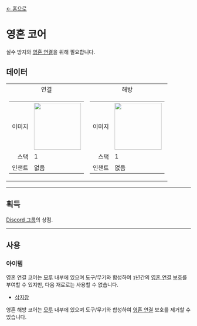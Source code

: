 [← 홈으로](../)
# 영혼 코어
실수 방지와 [영혼 연결](../feature/soul_link.md)을 위해 필요합니다.

## 데이터
<table>
    <tr>
        <td align="center">연결</td>
        <td align="center">해방</td>
    </tr>
    <tr>
        <td>
            <table>
                <tr><td align="end">이미지</td><td><img src="https://i.imgur.com/n260znG.png" width="128"/></td></tr>
                <tr><td align="end">스택</td><td>1</td></tr>
                <tr><td align="end">인챈트</td><td>없음</td></tr>
            </table>
        </td>
        <td>
            <table>
                <tr><td align="end">이미지</td><td><img src="https://i.imgur.com/5xQV9Yo.png" width="128"/></td></tr>
                <tr><td align="end">스택</td><td>1</td></tr>
                <tr><td align="end">인챈트</td><td>없음</td></tr>
            </table>
        </td>
    </tr>
</table>

---

## 획득
<a href="https://discord.com/channels/799977829805981716/1048223592342622289">Discord 그룹</a>의 상점.

---

## 사용
### 아이템
영혼 연결 코어는 [모루](https://minecraft.fandom.com/ko/wiki/모루) 내부에 있으며 도구/무기와 합성하여 `1`년간의 [영혼 연결](../feature/soul_link.md) 보호를 부여할 수 있지만, 다음 재료로는 사용할 수 없습니다.
- [삼지창](https://minecraft.fandom.com/ko/wiki/삼지창)

영혼 해방 코어는 [모루](https://minecraft.fandom.com/ko/wiki/모루) 내부에 있으며 도구/무기와 합성하여 [영혼 연결](../feature/soul_link.md) 보호를 제거할 수 있습니다.
